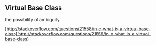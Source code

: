 ## Virtual Base Class

the possibility of ambiguity

[http://stackoverflow.com/questions/21558/in-c-what-is-a-virtual-base-class](http://stackoverflow.com/questions/21558/in-c-what-is-a-virtual-base-class)

